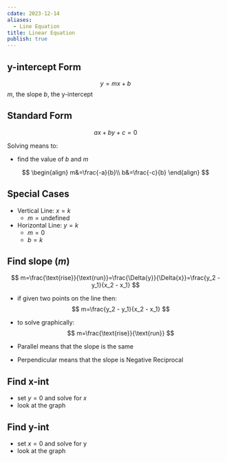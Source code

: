 ```yaml
---
cdate: 2023-12-14
aliases:
  - Line Equation
title: Linear Equation
publish: true
---
```

## y-intercept Form
$$
y=mx+b
$$
$m$, the slope
$b$, the y-intercept

##  Standard Form
$$
ax+by+c=0
$$

Solving means to:
- find the value of $b$ and $m$

$$
\begin{align}
m&=\frac{-a}{b}\\
b&=\frac{-c}{b}
\end{align}
$$

## Special Cases
- Vertical Line: $x=k$
	- $m=\text{undefined}$
- Horizontal Line: $y=k$
	- $m=0$
	 - $b=k$

## Find slope ($m$)

$$
m=\frac{\text{rise}}{\text{run}}=\frac{\Delta{y}}{\Delta{x}}=\frac{y_2 - y_1}{x_2 - x_1}
$$
- if given two points on the line then:
$$
m=\frac{y_2 - y_1}{x_2 - x_1}
$$

- to solve graphically:
$$
m=\frac{\text{rise}}{\text{run}}
$$
- Parallel means that the slope is the same
- Perpendicular means that the slope is Negative Reciprocal

## Find x-int
- set $y=0$ and solve for $x$
- look at the graph

## Find y-int
- set $x=0$ and solve for y
- look at the graph


